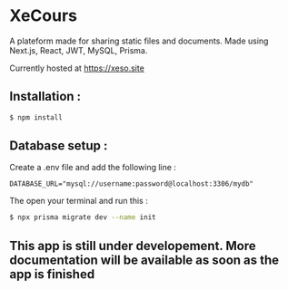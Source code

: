 # XeCours
A plateform made for sharing static files and documents.
Made using Next.js, React, JWT, MySQL, Prisma.

Currently hosted at https://xeso.site


## Installation :

```sh
$ npm install
```

## Database setup :
Create a .env file and add the following line :
```
DATABASE_URL="mysql://username:password@localhost:3306/mydb"
```

The open your terminal and run this :
```sh
$ npx prisma migrate dev --name init
```

## This app is still under developement. More documentation will be available as soon as the app is finished